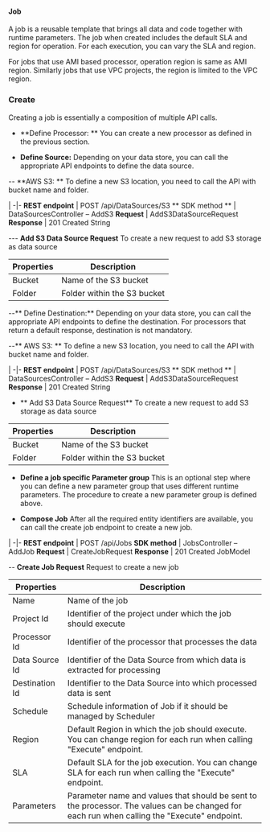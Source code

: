 #### Job

A job is a reusable template that brings all data and code together with runtime parameters. The job when created includes the default SLA and region for operation. For each execution, you can vary the SLA and region.

For jobs that use AMI based processor, operation region is same as AMI region. Similarly jobs that use VPC projects, the region is limited to the VPC region.

### Create
Creating a job is essentially a composition of multiple API calls.

- **Define Processor: **
You can create a new processor as defined in the previous section.

- **Define Source:**
Depending on your data store, you can call the appropriate API endpoints to define the data source.

-- **AWS S3: **
To define a new S3 location, you need to call the API with bucket name and folder.

 | 
-|-
**REST endpoint** | POST /api/DataSources/S3 
** SDK method **  | DataSourcesController – AddS3 
**Request**	    | AddS3DataSourceRequest        
**Response**      | 201 Created String   

--- **Add S3 Data Source Request**
To create a new request to add S3 storage as data source

Properties | Description 
------------ | -------------
Bucket | Name of the S3 bucket 
Folder| Folder within the S3 bucket

--** Define Destination:**
Depending on your data store, you can call the appropriate API endpoints to define the destination. For processors that return a default response, destination is not mandatory.

--** AWS S3: **
To define a new S3 location, you need to call the API with bucket name and folder.

 | 
-|-
**REST endpoint** | POST /api/DataSources/S3 
** SDK method **  | DataSourcesController – AddS3 
**Request**	    | AddS3DataSourceRequest        
**Response**      | 201 Created String  

- ** Add S3 Data Source Request**
To create a new request to add S3 storage as data source

Properties | Description 
------------ | -------------
Bucket | Name of the S3 bucket 
Folder| Folder within the S3 bucket

- **Define a job specific Parameter group**
This is an optional step where you can define a new parameter group that uses different runtime parameters. The procedure to create a new parameter group is defined above.

- **Compose Job**
After all the required entity identifiers are available, you can call the create job endpoint to create a new job.

 | 
-|-
**REST endpoint** |	POST /api/Jobs
**SDK method**	| JobsController – AddJob
**Request** |	CreateJobRequest
**Response** |	201 Created JobModel

-- **Create Job Request**
Request to create a new job

Properties | Description 
------------ | -------------
Name	|Name of the job
Project Id	| Identifier of the project under which the job should execute 
Processor Id |	Identifier of the processor that processes the data
Data Source Id |	Identifier of the Data Source from which data is extracted for processing
Destination Id	| Identifier to the Data Source into which processed data is sent
Schedule |	Schedule information of Job if it should be managed by Scheduler
Region |	Default Region in which the job should execute. You can change region for each run when calling "Execute" endpoint.
SLA | Default SLA for the job execution. You can change SLA for each run when calling the "Execute" endpoint.
Parameters |	Parameter name and values that should be sent to the processor. The values can be changed for each run when calling the "Execute" endpoint.